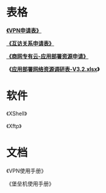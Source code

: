 # 表格

[**《VPN申请表》**](/assets/VPN开通申请表.xlsx)

[**《互访关系申请表》**](/assets/xxxx系统-商网专有云-应用部署网络资源调研表-V3.2.xlsx)

[**《商网专有云-应用部署资源申请》**](/assets/xxxx系统-商网专有云-应用部署资源申请-V3.0.xlsx)

**《**[**应用部署网络资源调研表-V3.2.xlsx**](/assets/xxxx系统-商网专有云-应用部署网络资源调研表-V3.2.xlsx)**》**

# 软件

《XShell》

《Xftp》

# **文档**

《VPN使用手册》

《堡垒机使用手册》



